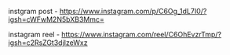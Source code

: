 instgram post - https://www.instagram.com/p/C6Og_1dL7I0/?igsh=cWFwM2N5bXB3Mmc=

instagram reel - https://www.instagram.com/reel/C6OhEvzrTmp/?igsh=c2RsZGt3djIzeWxz
